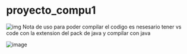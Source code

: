 # proyecto_compu1

![img](https://encrypted-tbn0.gstatic.com/licensed-image?q=tbn:ANd9GcR0tFzso1HmfFFy1kXeevUflb-F0c5uHZeH5Iqj10Eyu-1FFkJlBuHroyURFRao_3Mmi0b6HaUNP2Vt_jA4pRu4DeckXegB-3yxeFbI084)
Nota de uso para poder compilar el codigo es nesesario tener vs code con la extension del pack de java y compilar con java 

![image](https://github.com/user-attachments/assets/cf814933-c5d7-4af5-a538-2185ca4205ce)
